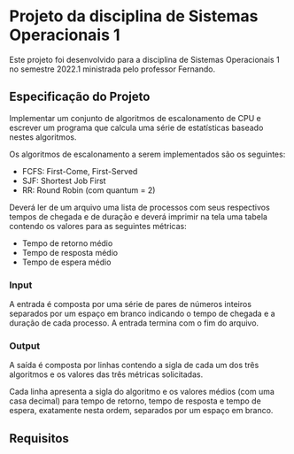 # Projeto da disciplina de Sistemas Operacionais 1

Este projeto foi desenvolvido para a disciplina de Sistemas Operacionais 1 no semestre 2022.1 ministrada pelo professor Fernando.

## Especificação do Projeto

Implementar um conjunto de algoritmos de escalonamento de CPU e escrever um programa que calcula uma série de estatísticas baseado nestes algoritmos.

Os algoritmos de escalonamento a serem implementados são os seguintes:

- FCFS: First-Come, First-Served
- SJF: Shortest Job First
- RR: Round Robin (com quantum = 2)

Deverá ler de um arquivo uma lista de processos com seus respectivos tempos de chegada e de duração e deverá imprimir na tela uma tabela contendo os valores para as seguintes métricas:

- Tempo de retorno médio
- Tempo de resposta médio
- Tempo de espera médio

### Input

A entrada é composta por uma série de pares de números inteiros separados por um espaço em branco indicando o tempo de chegada e a duração de cada processo. A entrada termina com o fim do arquivo.

### Output

A saída é composta por linhas contendo a sigla de cada um dos três algoritmos e os valores das três métricas solicitadas.

Cada linha apresenta a sigla do algoritmo e os valores médios (com uma casa decimal) para tempo de retorno, tempo de resposta e tempo de espera, exatamente nesta ordem, separados por um espaço em branco.

## Requisitos
